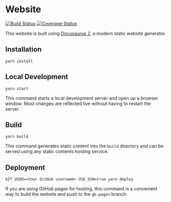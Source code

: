 # Website
[![Build Status](https://travis-ci.com/leegibsonhoward/www.leegibsonhoward.com.svg?branch=master)](https://travis-ci.com/leegibsonhoward/www.leegibsonhoward.com)
[![Coverage Status](https://coveralls.io/repos/github/leegibsonhoward/www.leegibsonhoward.com/badge.svg?branch=master)](https://coveralls.io/github/leegibsonhoward/www.leegibsonhoward.com?branch=master)

This website is built using [Docusaurus 2](https://v2.docusaurus.io/), a modern static website generator.

## Installation

```console
yarn install
```

## Local Development

```console
yarn start
```

This command starts a local development server and open up a browser window. Most changes are reflected live without having to restart the server.

## Build

```console
yarn build
```

This command generates static content into the `build` directory and can be served using any static contents hosting service.

## Deployment

```console
GIT_USER=<Your GitHub username> USE_SSH=true yarn deploy
```

If you are using GitHub pages for hosting, this command is a convenient way to build the website and push to the `gh-pages` branch.
